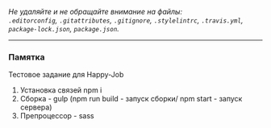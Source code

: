 
_Не удаляйте и не обращайте внимание на файлы:_<br>
_`.editorconfig`, `.gitattributes`, `.gitignore`, `.stylelintrc`, `.travis.yml`, `package-lock.json`, `package.json`._

---

### Памятка

Тестовое задание для Happy-Job

1. Установка связей npm i
2. Сборка - gulp (npm run build - запуск сборки/ npm start - запуск сервера)
3. Препроцессор - sass
